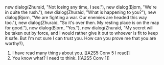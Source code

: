 new dialog(Zhuraid, "Not losing any time, I see."),
new dialog(Bjorn, "We're in quite the rush."),
new dialog(Zhuraid, "What is happening to you?"),
new dialog(Bjorn, "We are fighting a war. Our enemies are headed this way too."),
new dialog(Zhuraid, "So it's over then. My resting place is on the map for good."),
new dialog(Bjorn, "Yes."),
new dialog(Zhuraid, "My secret will be taken out by force, and I would rather give it out to whoever is fit to keep it safe. But I'm not sure I can trust you. How can you prove me that you are worthy?),

1. I have read many things about you. [[A2S5 Conv 5 I read]]
2. You know what? I need to think. [[A2S5 Conv 1]]